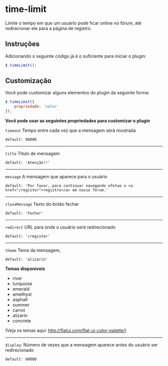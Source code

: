 # time-limit
Limite o tempo em que um usuário pode ficar online no fórum, até redirecionar ele para a página de registro.

## Instruções
Adicionando o seguinte código já é o suficiente para iniciar o plugin:
```js
$.timeLimit();
```

## Customização
Você pode customizar alguns elementos do plugin da seguinte forma:
```js
$.timeLimit({
    propriedade: 'valor'
});
```

**Você pode usar as seguintes propriedades para customizar o plugin**

`timeout` Tempo entre cada vez que a mensagem será mostrada

`default: 60000`


---


`title` Título de mensagem

`default: 'Atenção!!'`


---


`message` A mensagem que aparece para o usuário

`default: 'Por favor, para continuar navegando efetue o <a href="/register">registro</a> em nosso fórum.'`


---


`closeMessage` Texto do botão fechar

`default: 'Fechar'`


---


`redirect` URL para onde o usuário será redirecionado

`default: '/register'`


---


`theme` Tema da mensagem,

`default: 'alizarin'`

**Temas disponíveis**
* river
* turquoise
* emerald
* amethyst
* asphalt
* summer
* carrot
* alizarin
* concrete

(Veja os temas aqui: http://flatui.com/flat-ui-color-palette/)


---


`display`: Número de vezes que a mensagem aparece antes do usuário ser redirecionado

`default: 60000`


